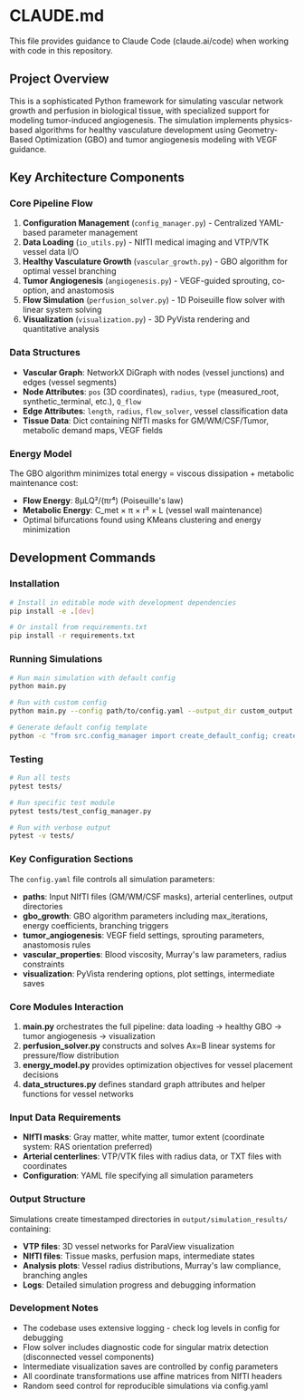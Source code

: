 # CLAUDE.md

This file provides guidance to Claude Code (claude.ai/code) when working with code in this repository.

## Project Overview

This is a sophisticated Python framework for simulating vascular network growth and perfusion in biological tissue, with specialized support for modeling tumor-induced angiogenesis. The simulation implements physics-based algorithms for healthy vasculature development using Geometry-Based Optimization (GBO) and tumor angiogenesis modeling with VEGF guidance.

## Key Architecture Components

### Core Pipeline Flow
1. **Configuration Management** (`config_manager.py`) - Centralized YAML-based parameter management
2. **Data Loading** (`io_utils.py`) - NIfTI medical imaging and VTP/VTK vessel data I/O
3. **Healthy Vasculature Growth** (`vascular_growth.py`) - GBO algorithm for optimal vessel branching
4. **Tumor Angiogenesis** (`angiogenesis.py`) - VEGF-guided sprouting, co-option, and anastomosis
5. **Flow Simulation** (`perfusion_solver.py`) - 1D Poiseuille flow solver with linear system solving
6. **Visualization** (`visualization.py`) - 3D PyVista rendering and quantitative analysis

### Data Structures
- **Vascular Graph**: NetworkX DiGraph with nodes (vessel junctions) and edges (vessel segments)
- **Node Attributes**: `pos` (3D coordinates), `radius`, `type` (measured_root, synthetic_terminal, etc.), `Q_flow`
- **Edge Attributes**: `length`, `radius`, `flow_solver`, vessel classification data
- **Tissue Data**: Dict containing NIfTI masks for GM/WM/CSF/Tumor, metabolic demand maps, VEGF fields

### Energy Model
The GBO algorithm minimizes total energy = viscous dissipation + metabolic maintenance cost:
- **Flow Energy**: 8μLQ²/(πr⁴) (Poiseuille's law)
- **Metabolic Energy**: C_met × π × r² × L (vessel wall maintenance)
- Optimal bifurcations found using KMeans clustering and energy minimization

## Development Commands

### Installation
```bash
# Install in editable mode with development dependencies
pip install -e .[dev]

# Or install from requirements.txt
pip install -r requirements.txt
```

### Running Simulations
```bash
# Run main simulation with default config
python main.py

# Run with custom config
python main.py --config path/to/config.yaml --output_dir custom_output

# Generate default config template
python -c "from src.config_manager import create_default_config; create_default_config('new_config.yaml')"
```

### Testing
```bash
# Run all tests
pytest tests/

# Run specific test module
pytest tests/test_config_manager.py

# Run with verbose output
pytest -v tests/
```

### Key Configuration Sections

The `config.yaml` file controls all simulation parameters:

- **paths**: Input NIfTI files (GM/WM/CSF masks), arterial centerlines, output directories
- **gbo_growth**: GBO algorithm parameters including max_iterations, energy coefficients, branching triggers
- **tumor_angiogenesis**: VEGF field settings, sprouting parameters, anastomosis rules
- **vascular_properties**: Blood viscosity, Murray's law parameters, radius constraints
- **visualization**: PyVista rendering options, plot settings, intermediate saves

### Core Modules Interaction

1. **main.py** orchestrates the full pipeline: data loading → healthy GBO → tumor angiogenesis → visualization
2. **perfusion_solver.py** constructs and solves Ax=B linear systems for pressure/flow distribution
3. **energy_model.py** provides optimization objectives for vessel placement decisions
4. **data_structures.py** defines standard graph attributes and helper functions for vessel networks

### Input Data Requirements

- **NIfTI masks**: Gray matter, white matter, tumor extent (coordinate system: RAS orientation preferred)
- **Arterial centerlines**: VTP/VTK files with radius data, or TXT files with coordinates
- **Configuration**: YAML file specifying all simulation parameters

### Output Structure

Simulations create timestamped directories in `output/simulation_results/` containing:
- **VTP files**: 3D vessel networks for ParaView visualization
- **NIfTI files**: Tissue masks, perfusion maps, intermediate states
- **Analysis plots**: Vessel radius distributions, Murray's law compliance, branching angles
- **Logs**: Detailed simulation progress and debugging information

### Development Notes

- The codebase uses extensive logging - check log levels in config for debugging
- Flow solver includes diagnostic code for singular matrix detection (disconnected vessel components)
- Intermediate visualization saves are controlled by config parameters
- All coordinate transformations use affine matrices from NIfTI headers
- Random seed control for reproducible simulations via config.yaml